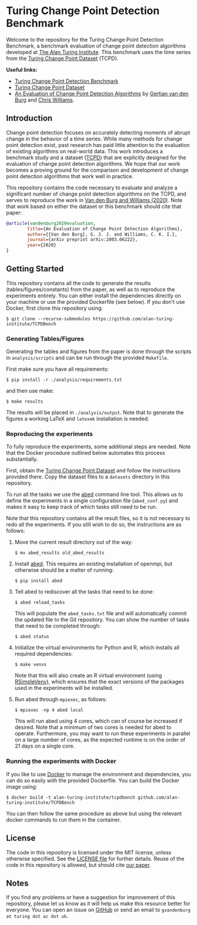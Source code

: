 # Turing Change Point Detection Benchmark

Welcome to the repository for the Turing Change Point Detection Benchmark, a 
benchmark evaluation of change point detection algorithms developed at [The 
Alan Turing Institute](https://turing.ac.uk). This benchmark uses the time 
series from the [Turing Change Point 
Dataset](https://github.com/alan-turing-institute/TCPD) (TCPD).

**Useful links:**
- [Turing Change Point Detection 
  Benchmark](https://github.com/alan-turing-institute/TCPDBench)
- [Turing Change Point Dataset](https://github.com/alan-turing-institute/TCPD)
- [An Evaluation of Change Point Detection Algorithms](https://arxiv.org/abs/2003.06222) by 
  [Gertjan van den Burg](https://gertjan.dev) and [Chris 
  Williams](https://homepages.inf.ed.ac.uk/ckiw/).

## Introduction

Change point detection focuses on accurately detecting moments of abrupt 
change in the behavior of a time series. While many methods for change point 
detection exist, past research has paid little attention to the evaluation of 
existing algorithms on real-world data. This work introduces a benchmark study 
and a dataset ([TCPD](https://github.com/alan-turing-institute/TCPD)) that are 
explicitly designed for the evaluation of change point detection algorithms. 
We hope that our work becomes a proving ground for the comparison and 
development of change point detection algorithms that work well in practice.

This repository contains the code necessary to evaluate and analyze a 
significant number of change point detection algorithms on the TCPD, and 
serves to reproduce the work in [Van den Burg and Williams 
(2020)](https://arxiv.org/abs/2003.06222). Note that work based on either the 
dataset or this benchmark should cite that paper:

```bib
@article{vandenburg2020evaluation,
        title={An Evaluation of Change Point Detection Algorithms},
        author={{Van den Burg}, G. J. J. and Williams, C. K. I.},
        journal={arXiv preprint arXiv:2003.06222},
        year={2020}
}
```

## Getting Started

This repository contains all the code to generate the results 
(tables/figures/constants) from the paper, as well as to reproduce the 
experiments entirely. You can either install the dependencies directly on your 
machine or use the provided Dockerfile (see below). If you don't use Docker, 
first clone this repository using:

```
$ git clone --recurse-submodules https://github.com/alan-turing-institute/TCPDBench
```

### Generating Tables/Figures

Generating the tables and figures from the paper is done through the scripts 
in ``analysis/scripts`` and can be run through the provided ``Makefile``. 

First make sure you have all requirements:

```
$ pip install -r ./analysis/requirements.txt
```

and then use make:

```
$ make results
```

The results will be placed in ``./analysis/output``. Note that to generate the 
figures a working LaTeX and ``latexmk`` installation is needed.

### Reproducing the experiments

To fully reproduce the experiments, some additional steps are needed. Note 
that the Docker procedure outlined below automates this process substantially.

First, obtain the [Turing Change Point 
Dataset](https://github.com/alan-turing-institute/TCPD) and follow the 
instructions provided there. Copy the dataset files to a ``datasets`` 
directory in this repository.

To run all the tasks we use the [abed](https://github.com/GjjvdBurg/abed) 
command line tool. This allows us to define the experiments in a single 
configuration file (``abed_conf.py``) and makes it easy to keep track of which 
tasks still need to be run.

Note that this repository contains all the result files, so it is not 
necessary to redo all the experiments. If you still wish to do so, the 
instructions are as follows:

1. Move the current result directory out of the way:

   ```
   $ mv abed_results old_abed_results
   ```

2. Install [abed](https://github.com/GjjvdBurg/abed). This requires an 
   existing installation of openmpi, but otherwise should be a matter of 
   running:

   ```
   $ pip install abed
   ```

3. Tell abed to rediscover all the tasks that need to be done:

   ```
   $ abed reload_tasks
   ```

   This will populate the ``abed_tasks.txt`` file and will automatically 
   commit the updated file to the Git repository. You can show the number of 
   tasks that need to be completed through:

   ```
   $ abed status
   ```

4. Initialize the virtual environments for Python and R, which installs all 
   required dependencies:

   ```
   $ make venvs
   ```

   Note that this will also create an R virtual environment (using 
   [RSimpleVenv](https://github.com/GjjvdBurg/RSimpleVenv)), which ensures 
   that the exact versions of the packages used in the experiments will be 
   installed.

5. Run abed through ``mpiexec``, as follows:

   ```
   $ mpiexec -np 4 abed local
   ```

   This will run abed using 4 cores, which can of course be increased if 
   desired. Note that a minimum of two cores is needed for abed to operate. 
   Furthermore, you may want to run these experiments in parallel on a large 
   number of cores, as the expected runtime is on the order of 21 days on a 
   single core.

### Running the experiments with Docker

If you like to use [Docker](https://www.docker.com/) to manage the environment 
and dependencies, you can do so easily with the provided Dockerfile. You can 
build the Docker image using:

```
$ docker build -t alan-turing-institute/tcpdbench github.com/alan-turing-institute/TCPDBench
```

You can then follow the same procedure as above but using the relevant docker 
commands to run them in the container.

## License

The code in this repository is licensed under the MIT license, unless 
otherwise specified. See the [LICENSE file](LICENSE) for further details. 
Reuse of the code in this repository is allowed, but should cite [our 
paper](https://arxiv.org/abs/2003.06222).

## Notes

If you find any problems or have a suggestion for improvement of this 
repository, please let us know as it will help us make this resource better 
for everyone. You can open an issue on 
[GitHub](https://github.com/alan-turing-institute/TCPDBench) or send an email 
to ``gvandenburg at turing dot ac dot uk``.

